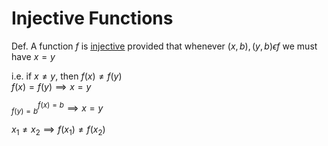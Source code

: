# Injective Functions

Def. 
A function $f$ is <u>[injective](/Glossary/functions/injective.md)</u> provided that whenever $(x,b),(y,b) \epsilon f$ we must have $x=y$


i.e. if $x \neq y$, then $f(x) \neq f(y)$\
$f(x)=f(y) \implies x=y$

$^{f(x)=b}_{f(y)=b} \implies x=y$

$x_1 \ne x_2 \implies f(x_1) \ne f(x_2)$
